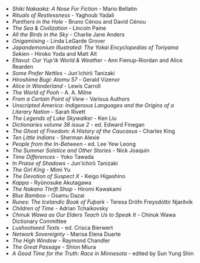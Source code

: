 * _Shiki Nakaoka: A Nose For Fiction_ - Mario Bellatin
* _Rituals of Restlessness_ - Yaghoub Yadali
* _Panthers in the Hole_ - Bruno Cénou and David Cénou
* _The Sea & Civilization_ - Lincoln Paine
* _All the Birds in the Sky_ - Charlie Jane Anders
* _Onigamiising_ - Linda LeGarde Grover
* _Japandemonium Illustrated: The Yokai Encyclopedias of Toriyama Sekien_ - Hiroko Yoda and Matt Alt
* _Ellavut: Our Yup'ik World & Weather_ - Ann Fienup-Riordan and Alice Rearden
* _Some Prefer Nettles_ - Jun'ichirō Tanizaki
* _Hiroshima Bugi: Atomu 57_ - Gerald Vizenor
* _Alice in Wonderland_ - Lewis Carroll
* _The World of Pooh_ - A. A. Milne
* _From a Certain Point of View_ - Various Authors
* _Unscripted America: Indigenous Languages and the Origins of a Literary Nation_ - Sarah Rivett
* _The Legends of Luke Skywalker_ - Ken Liu
* _Dictionaries volume 38 issue 2_ - ed. Edward Finegan
* _The Ghost of Freedom: A History of the Caucasus_ - Charles King
* _Ten Little Indians_ - Sherman Alexie
* _People from the In-Between_ - ed. Lee Yew Leong
* _The Summer Solstice and Other Stories_ - Nick Joaquin
* _Time Differences_ - Yoko Tawada
* _In Praise of Shadows_ - Jun'ichirō Tanizaki
* _The Girl King_ - Mimi Yu
* _The Devotion of Suspect X_ - Keigo Higashino
* _Kappa_ - Ryūnosuke Akutagawa
* _The Nakano Thrift Shop_ - Hiromi Kawakami
* _Blue Bamboo_ - Osamu Dazai
* _Runes: The Icelandic Book of Fuþark_ - Teresa Dröfn Freysdóttir Njarðvík
* _Children of Time_ - Adrian Tchaikovsky
* _Chinuk Wawa as Our Elders Teach Us to Speak It_ - Chinuk Wawa Dictionary Committee
* _Lushootseed Texts_ - ed. Crisca Bierwert
* _Network Sovereignty_ - Marisa Elena Duarte
* _The High Window_ - Raymond Chandler
* _The Great Passage_ - Shion Miura
* _A Good Time for the Truth: Race in Minnesota_ - edited by Sun Yung Shin